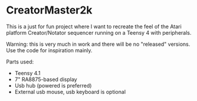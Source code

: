 # CreatorMaster2k

This is a just for fun project where I want to recreate the feel of the Atari platform Creator/Notator sequencer running on a Teensy 4 with peripherals.

Warning: this is very much in work and there will be no "released" versions. Use the code for inspiration mainly.

Parts used:
- Teensy 4.1
- 7" RA8875-based display
- Usb hub (powered is preferred)
- External usb mouse, usb keyboard is optional
